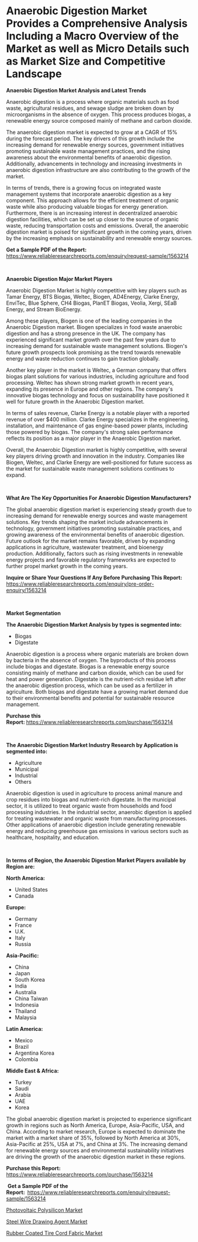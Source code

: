 <p><h1>Anaerobic Digestion Market Provides a Comprehensive Analysis Including a Macro Overview of the Market as well as Micro Details such as Market Size and Competitive Landscape</h1></p><p><strong>Anaerobic Digestion Market Analysis and Latest Trends</strong></p>
<p><p>Anaerobic digestion is a process where organic materials such as food waste, agricultural residues, and sewage sludge are broken down by microorganisms in the absence of oxygen. This process produces biogas, a renewable energy source composed mainly of methane and carbon dioxide.</p><p>The anaerobic digestion market is expected to grow at a CAGR of 15% during the forecast period. The key drivers of this growth include the increasing demand for renewable energy sources, government initiatives promoting sustainable waste management practices, and the rising awareness about the environmental benefits of anaerobic digestion. Additionally, advancements in technology and increasing investments in anaerobic digestion infrastructure are also contributing to the growth of the market.</p><p>In terms of trends, there is a growing focus on integrated waste management systems that incorporate anaerobic digestion as a key component. This approach allows for the efficient treatment of organic waste while also producing valuable biogas for energy generation. Furthermore, there is an increasing interest in decentralized anaerobic digestion facilities, which can be set up closer to the source of organic waste, reducing transportation costs and emissions. Overall, the anaerobic digestion market is poised for significant growth in the coming years, driven by the increasing emphasis on sustainability and renewable energy sources.</p></p>
<p><strong>Get a Sample PDF of the Report:&nbsp;</strong> <a href="https://www.reliableresearchreports.com/enquiry/request-sample/1563214">https://www.reliableresearchreports.com/enquiry/request-sample/1563214</a></p>
<p>&nbsp;</p>
<p><strong>Anaerobic Digestion Major Market Players</strong></p>
<p><p>Anaerobic Digestion Market is highly competitive with key players such as Tamar Energy, BTS Biogas, Weltec, Biogen, AD4Energy, Clarke Energy, EnviTec, Blue Sphere, CH4 Biogas, PlanET Biogas, Veolia, Xergi, SEaB Energy, and Stream BioEnergy. </p><p>Among these players, Biogen is one of the leading companies in the Anaerobic Digestion market. Biogen specializes in food waste anaerobic digestion and has a strong presence in the UK. The company has experienced significant market growth over the past few years due to increasing demand for sustainable waste management solutions. Biogen's future growth prospects look promising as the trend towards renewable energy and waste reduction continues to gain traction globally.</p><p>Another key player in the market is Weltec, a German company that offers biogas plant solutions for various industries, including agriculture and food processing. Weltec has shown strong market growth in recent years, expanding its presence in Europe and other regions. The company's innovative biogas technology and focus on sustainability have positioned it well for future growth in the Anaerobic Digestion market.</p><p>In terms of sales revenue, Clarke Energy is a notable player with a reported revenue of over $400 million. Clarke Energy specializes in the engineering, installation, and maintenance of gas engine-based power plants, including those powered by biogas. The company's strong sales performance reflects its position as a major player in the Anaerobic Digestion market.</p><p>Overall, the Anaerobic Digestion market is highly competitive, with several key players driving growth and innovation in the industry. Companies like Biogen, Weltec, and Clarke Energy are well-positioned for future success as the market for sustainable waste management solutions continues to expand.</p></p>
<p>&nbsp;</p>
<p><strong>What Are The Key Opportunities For Anaerobic Digestion Manufacturers?</strong></p>
<p><p>The global anaerobic digestion market is experiencing steady growth due to increasing demand for renewable energy sources and waste management solutions. Key trends shaping the market include advancements in technology, government initiatives promoting sustainable practices, and growing awareness of the environmental benefits of anaerobic digestion. Future outlook for the market remains favorable, driven by expanding applications in agriculture, wastewater treatment, and bioenergy production. Additionally, factors such as rising investments in renewable energy projects and favorable regulatory frameworks are expected to further propel market growth in the coming years.</p></p>
<p><strong>Inquire or Share Your Questions If Any Before Purchasing This Report:</strong> <a href="https://www.reliableresearchreports.com/enquiry/pre-order-enquiry/1563214">https://www.reliableresearchreports.com/enquiry/pre-order-enquiry/1563214</a></p>
<p>&nbsp;</p>
<p><strong>Market Segmentation</strong></p>
<p><strong>The Anaerobic Digestion Market Analysis by types is segmented into:</strong></p>
<p><ul><li>Biogas</li><li>Digestate</li></ul></p>
<p><p>Anaerobic digestion is a process where organic materials are broken down by bacteria in the absence of oxygen. The byproducts of this process include biogas and digestate. Biogas is a renewable energy source consisting mainly of methane and carbon dioxide, which can be used for heat and power generation. Digestate is the nutrient-rich residue left after the anaerobic digestion process, which can be used as a fertilizer in agriculture. Both biogas and digestate have a growing market demand due to their environmental benefits and potential for sustainable resource management.</p></p>
<p><strong>Purchase this Report:&nbsp;</strong><a href="https://www.reliableresearchreports.com/purchase/1563214">https://www.reliableresearchreports.com/purchase/1563214</a></p>
<p>&nbsp;</p>
<p><strong>The Anaerobic Digestion Market Industry Research by Application is segmented into:</strong></p>
<p><ul><li>Agriculture</li><li>Municipal</li><li>Industrial</li><li>Others</li></ul></p>
<p><p>Anaerobic digestion is used in agriculture to process animal manure and crop residues into biogas and nutrient-rich digestate. In the municipal sector, it is utilized to treat organic waste from households and food processing industries. In the industrial sector, anaerobic digestion is applied for treating wastewater and organic waste from manufacturing processes. Other applications of anaerobic digestion include generating renewable energy and reducing greenhouse gas emissions in various sectors such as healthcare, hospitality, and education.</p></p>
<p>&nbsp;</p>
<p><strong>In terms of Region, the Anaerobic Digestion Market Players available by Region are:</strong></p>
<p>
    <p> <strong> North America: </strong>
        <ul>
            <li>United States</li>
            <li>Canada</li>
        </ul>
        </p> 
    <p> <strong> Europe: </strong>
        <ul>
            <li>Germany</li>
            <li>France</li>
            <li>U.K.</li>
            <li>Italy</li>
            <li>Russia</li>
        </ul>
        </p> 
    <p> <strong> Asia-Pacific: </strong>
        <ul>
            <li>China</li>
            <li>Japan</li>
            <li>South Korea</li>
            <li>India</li>
            <li>Australia</li>
            <li>China Taiwan</li>
            <li>Indonesia</li>
            <li>Thailand</li>
            <li>Malaysia</li>
        </ul>
        </p> 
    <p> <strong> Latin America: </strong>
        <ul>
            <li>Mexico</li>
            <li>Brazil</li>
            <li>Argentina Korea</li>
            <li>Colombia</li>
        </ul>
        </p> 
    <p> <strong> Middle East & Africa: </strong>
        <ul>
            <li>Turkey</li>
            <li>Saudi</li>
            <li>Arabia</li>
            <li>UAE</li>
            <li>Korea</li>
        </ul>
    </p>
    </p>
<p><p>The global anaerobic digestion market is projected to experience significant growth in regions such as North America, Europe, Asia-Pacific, USA, and China. According to market research, Europe is expected to dominate the market with a market share of 35%, followed by North America at 30%, Asia-Pacific at 25%, USA at 7%, and China at 3%. The increasing demand for renewable energy sources and environmental sustainability initiatives are driving the growth of the anaerobic digestion market in these regions.</p></p>
<p><strong>Purchase this Report: </strong><a href="https://www.reliableresearchreports.com/purchase/1563214">https://www.reliableresearchreports.com/purchase/1563214</a></p>
<p>&nbsp;<strong>Get a Sample PDF of the Report:&nbsp;&nbsp;</strong><a href="https://www.reliableresearchreports.com/enquiry/request-sample/1563214">https://www.reliableresearchreports.com/enquiry/request-sample/1563214</a></p>
<p><strong></strong></p>
<p><p><a href="https://view.publitas.com/reportprime-1/photovoltaic-polysilicon-market-challenges-opportunities-and-growth-drivers-and-major-market-players-forecasted-for-period-from-2023-2030/">Photovoltaic Polysilicon Market</a></p><p><a href="https://view.publitas.com/reportprime-1/steel-wire-drawing-agent-market-research-report-reveals-the-latest-trends-and-opportunities-of-this-market-for-period-from-2023-2030/">Steel Wire Drawing Agent Market</a></p><p><a href="https://view.publitas.com/reportprime-1/rubber-coated-tire-cord-fabric-market-size-growing-and-forecasted-for-period-from-2023-2030-and-provides-complete-market-analysis-of-this-market/">Rubber Coated Tire Cord Fabric Market</a></p></p>